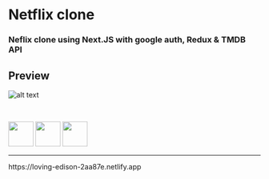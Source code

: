 # Netflix clone

### Neflix clone using Next.JS with google auth, Redux & TMDB API 

## Preview 
![alt text](https://www.animatedimages.org/data/media/1446/animated-pokemon-image-0095.gif) 

<!--
```

# Install dependencies

$npm install


# Install Axios

$npm install axios


# serve with hot reload at localhost:8080

$npm run serve
```  -->

<br>

<img src="https://camo.githubusercontent.com/a60659b9b22ee4650931fa9a6088ee1d0903567702f7f5cb008a55c7c9c40a4b/68747470733a2f2f6564656e742e6769746875622e696f2f537570657254696e7949636f6e732f696d616765732f7376672f6e6574666c69782e737667" width="50" height="50" /> <img src="https://camo.githubusercontent.com/ff660f3b34106793e1a8008592156f3127d8465adc82e103b9f2e0ce012c70ec/68747470733a2f2f6564656e742e6769746875622e696f2f537570657254696e7949636f6e732f696d616765732f7376672f747970657363726970742e737667" width="50" height="50" /> <img src="https://camo.githubusercontent.com/98ce3f27aec475c03ad0441a7d4092f6b956814c7adc7f0049689dccedb82f1d/68747470733a2f2f6564656e742e6769746875622e696f2f537570657254696e7949636f6e732f696d616765732f7376672f72656163742e737667" width="50" height="50" />

<hr/>
https://loving-edison-2aa87e.netlify.app
